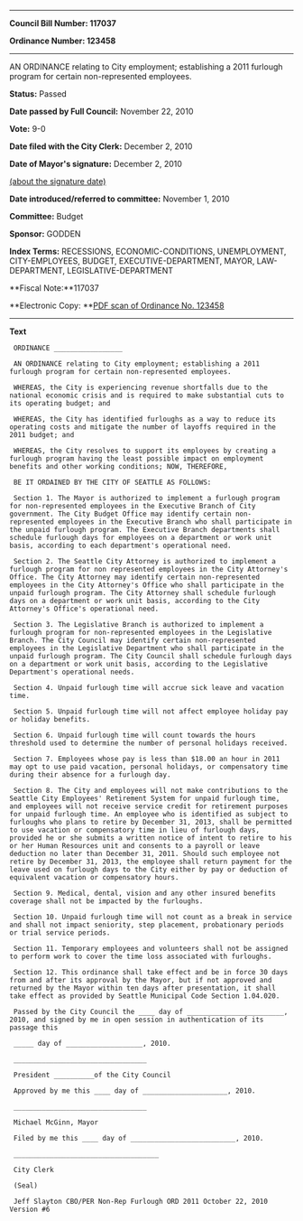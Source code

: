 

********

**Council Bill Number: 117037**
   
**Ordinance Number: 123458**
********

 AN ORDINANCE relating to City employment; establishing a 2011 furlough program for certain non-represented employees.

**Status:** Passed
   
**Date passed by Full Council:** November 22, 2010
   
**Vote:** 9-0
   
**Date filed with the City Clerk:** December 2, 2010
   
**Date of Mayor's signature:** December 2, 2010
   
[(about the signature date)](/~public/approvaldate.htm)
   
   
   
**Date introduced/referred to committee:** November 1, 2010
   
**Committee:** Budget
   
**Sponsor:** GODDEN
   
   
**Index Terms:** RECESSIONS, ECONOMIC-CONDITIONS, UNEMPLOYMENT, CITY-EMPLOYEES, BUDGET, EXECUTIVE-DEPARTMENT, MAYOR, LAW-DEPARTMENT, LEGISLATIVE-DEPARTMENT

**Fiscal Note:**117037

**Electronic Copy: **[PDF scan of Ordinance No. 123458](/~archives/Ordinances/Ord_123458.pdf)

********

**Text**
   
```
 ORDINANCE _________________

 AN ORDINANCE relating to City employment; establishing a 2011 furlough program for certain non-represented employees.

 WHEREAS, the City is experiencing revenue shortfalls due to the national economic crisis and is required to make substantial cuts to its operating budget; and

 WHEREAS, the City has identified furloughs as a way to reduce its operating costs and mitigate the number of layoffs required in the 2011 budget; and

 WHEREAS, the City resolves to support its employees by creating a furlough program having the least possible impact on employment benefits and other working conditions; NOW, THEREFORE,

 BE IT ORDAINED BY THE CITY OF SEATTLE AS FOLLOWS:

 Section 1. The Mayor is authorized to implement a furlough program for non-represented employees in the Executive Branch of City government. The City Budget Office may identify certain non-represented employees in the Executive Branch who shall participate in the unpaid furlough program. The Executive Branch departments shall schedule furlough days for employees on a department or work unit basis, according to each department's operational need.

 Section 2. The Seattle City Attorney is authorized to implement a furlough program for non represented employees in the City Attorney's Office. The City Attorney may identify certain non-represented employees in the City Attorney's Office who shall participate in the unpaid furlough program. The City Attorney shall schedule furlough days on a department or work unit basis, according to the City Attorney's Office's operational need.

 Section 3. The Legislative Branch is authorized to implement a furlough program for non-represented employees in the Legislative Branch. The City Council may identify certain non-represented employees in the Legislative Department who shall participate in the unpaid furlough program. The City Council shall schedule furlough days on a department or work unit basis, according to the Legislative Department's operational needs.

 Section 4. Unpaid furlough time will accrue sick leave and vacation time.

 Section 5. Unpaid furlough time will not affect employee holiday pay or holiday benefits.

 Section 6. Unpaid furlough time will count towards the hours threshold used to determine the number of personal holidays received.

 Section 7. Employees whose pay is less than $18.00 an hour in 2011 may opt to use paid vacation, personal holidays, or compensatory time during their absence for a furlough day.

 Section 8. The City and employees will not make contributions to the Seattle City Employees' Retirement System for unpaid furlough time, and employees will not receive service credit for retirement purposes for unpaid furlough time. An employee who is identified as subject to furloughs who plans to retire by December 31, 2013, shall be permitted to use vacation or compensatory time in lieu of furlough days, provided he or she submits a written notice of intent to retire to his or her Human Resources unit and consents to a payroll or leave deduction no later than December 31, 2011. Should such employee not retire by December 31, 2013, the employee shall return payment for the leave used on furlough days to the City either by pay or deduction of equivalent vacation or compensatory hours.

 Section 9. Medical, dental, vision and any other insured benefits coverage shall not be impacted by the furloughs.

 Section 10. Unpaid furlough time will not count as a break in service and shall not impact seniority, step placement, probationary periods or trial service periods.

 Section 11. Temporary employees and volunteers shall not be assigned to perform work to cover the time loss associated with furloughs.

 Section 12. This ordinance shall take effect and be in force 30 days from and after its approval by the Mayor, but if not approved and returned by the Mayor within ten days after presentation, it shall take effect as provided by Seattle Municipal Code Section 1.04.020.

 Passed by the City Council the ____ day of ________________________, 2010, and signed by me in open session in authentication of its passage this

 _____ day of ___________________, 2010.

 _________________________________

 President __________of the City Council

 Approved by me this ____ day of _____________________, 2010.

 _________________________________

 Michael McGinn, Mayor

 Filed by me this ____ day of __________________________, 2010.

 ____________________________________

 City Clerk

 (Seal)

 Jeff Slayton CBO/PER Non-Rep Furlough ORD 2011 October 22, 2010 Version #6

```
